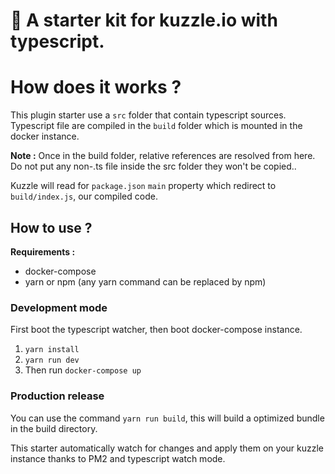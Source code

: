 # 🚀 A starter kit for kuzzle.io with typescript.

# How does it works ?

This plugin starter use a `src` folder that contain typescript sources.
Typescript file are compiled in the `build` folder which is mounted in the docker instance.

**Note :** Once in the build folder, relative references are resolved from here. Do not put any non-.ts file inside the src folder they won't be copied..

Kuzzle will read for `package.json` `main` property which redirect to `build/index.js`, our compiled code.

## How to use ?
**Requirements :**
- docker-compose
- yarn or npm (any yarn command can be replaced by npm)

### Development mode 

First boot the typescript watcher, then boot docker-compose instance.

1. `yarn install`
2. `yarn run dev` 
3. Then run `docker-compose up`

### Production release

You can use the command `yarn run build`,  this will build a optimized bundle in the build directory.

This starter automatically watch for changes and apply them on your kuzzle instance thanks to PM2 and typescript watch mode.